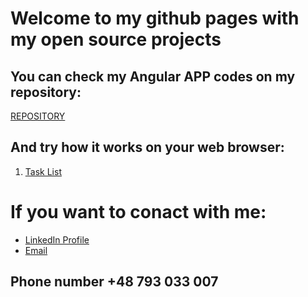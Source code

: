 # **Welcome to my github pages with my open source projects**

## You can check my Angular APP codes on my repository:
[REPOSITORY](https://github.com/PiotrOleksy24?tab=repositories)
## And try how it works on your web browser:
1. [Task List](https://piotroleksy24.github.io/lista-zadan/)

# If you want to conact with me:
- [LinkedIn Profile](https://www.linkedin.com/in/piotr-oleksy-programmer/)
- [Email](mailto:piotr.oleksy.24@gmail.com)
## Phone number **+48 793 033 007**


